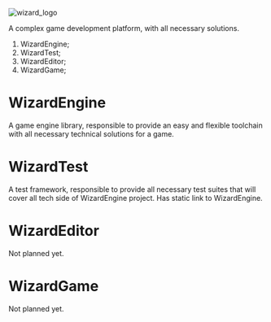 ![wizard_logo](https://user-images.githubusercontent.com/37471793/135765820-b9bdf5d2-54fa-41d8-b293-6c88ae8b4091.jpg)

A complex game development platform, with all necessary solutions.

1. WizardEngine; 
2. WizardTest;
3. WizardEditor; 
4. WizardGame;

# WizardEngine
A game engine library, responsible to provide an easy and flexible toolchain with all necessary technical solutions for a game.

# WizardTest
A test framework, responsible to provide all necessary test suites that will cover all tech side of WizardEngine project. Has static link to WizardEngine.

# WizardEditor
Not planned yet.

# WizardGame
Not planned yet.
